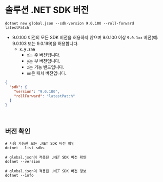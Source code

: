 # 솔루션 .NET SDK 버전

```shell
dotnet new global.json --sdk-version 9.0.100 --roll-forward latestPatch
```

- 9.0.100 이전의 모든 SDK 버전을 허용하지 않으며 9.0.100 이상 `9.0.1xx` 버전(예: 9.0.103 또는 9.0.199)을 허용합니다.
  - **`x.y.znn`**
    - `x`는 주 버전입니다.
    - `y`는 부 버전입니다.
    - `z`는 기능 밴드입니다.
    - `nn`은 패치 버전입니다.

```json
{
  "sdk": {
    "version": "9.0.100",
    "rollForward": "latestPatch"
  }
}
```

<br/>

## 버전 확인
```shell
# 사용 가능한 모든 .NET SDK 버전 확인
dotnet --list-sdks

# global.json이 적용된 .NET SDK 버전 확인
dotnet --version

# global.json이 적용된 .NET SDK 버전 정보
dotnet --info
```
